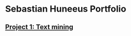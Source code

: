 # Sebastian Huneeus Portfolio

## [Project 1: Text mining](https://github.com/shuneeus/text_mining/blob/master/README.md) 
